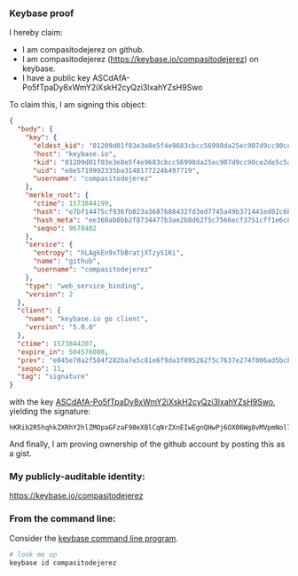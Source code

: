 ### Keybase proof

I hereby claim:

  * I am compasitodejerez on github.
  * I am compasitodejerez (https://keybase.io/compasitodejerez) on keybase.
  * I have a public key ASCdAfA-Po5fTpaDy8xWmY2iXskH2cyQzi3lxahYZsH9Swo

To claim this, I am signing this object:

```json
{
  "body": {
    "key": {
      "eldest_kid": "01209d01f03e3e8e5f4e9683cbcc56998da25ec907d9cc90ce2de5c5a85866c1fd4b0a",
      "host": "keybase.io",
      "kid": "01209d01f03e3e8e5f4e9683cbcc56998da25ec907d9cc90ce2de5c5a85866c1fd4b0a",
      "uid": "e8e5719992335ba3148177224b497719",
      "username": "compasitodejerez"
    },
    "merkle_root": {
      "ctime": 1573844199,
      "hash": "e7bf14475cf936fb023a3687b88432fd3ed7745a49b371441ed02c6bd4c1a52775e5b94c529a21d564e2bc0cb416d7b3ada1e2922298b453de63cbb5bf91a441",
      "hash_meta": "ee360ab0bb2f8734477b3ae2b8d62f5c7566ecf3751cff1e6c8bcf67331abfc8",
      "seqno": 9678402
    },
    "service": {
      "entropy": "hLAgkEn9xTbBratjXTzyS1Ki",
      "name": "github",
      "username": "compasitodejerez"
    },
    "type": "web_service_binding",
    "version": 2
  },
  "client": {
    "name": "keybase.io go client",
    "version": "5.0.0"
  },
  "ctime": 1573844207,
  "expire_in": 504576000,
  "prev": "e045e78a2f584f282ba7e5c81e6f9da3f095262f5c7637e274f006ad5bcb6459",
  "seqno": 11,
  "tag": "signature"
}
```

with the key [ASCdAfA-Po5fTpaDy8xWmY2iXskH2cyQzi3lxahYZsH9Swo](https://keybase.io/compasitodejerez), yielding the signature:

```
hKRib2R5hqhkZXRhY2hlZMOpaGFzaF90eXBlCqNrZXnEIwEgnQHwPj6OX06Wg8vMVpmNol7JB9nMkM4t5cWoWGbB/UsKp3BheWxvYWTESpcCC8Qg4EXnii9YTygrp+XIHm+do/CVJi9cdjfidPAGrVvLZFnEIBVuTI5vEtsWfozQypv8H+tbVHD5qXh/4D3QazXZ/bDDAgHCo3NpZ8RAtgxcq9GvbZE2joB+bODlxly4VIG5FOqbcvIfRNC86MbdQ7oryC15sCOcuR+c1TDDSbdTxcILTtWrsr1D3TdqDKhzaWdfdHlwZSCkaGFzaIKkdHlwZQildmFsdWXEIK6IDObJ0Q4r+CCMPV4usGIBP0+HVGcjH359pp74kzjwo3RhZ80CAqd2ZXJzaW9uAQ==

```

And finally, I am proving ownership of the github account by posting this as a gist.

### My publicly-auditable identity:

https://keybase.io/compasitodejerez

### From the command line:

Consider the [keybase command line program](https://keybase.io/download).

```bash
# look me up
keybase id compasitodejerez
```
